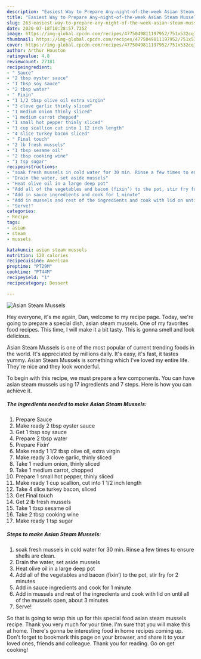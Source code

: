 ```yaml
---
description: "Easiest Way to Prepare Any-night-of-the-week Asian Steam Mussels"
title: "Easiest Way to Prepare Any-night-of-the-week Asian Steam Mussels"
slug: 263-easiest-way-to-prepare-any-night-of-the-week-asian-steam-mussels
date: 2020-07-18T10:28:57.735Z
image: https://img-global.cpcdn.com/recipes/4775049811197952/751x532cq70/asian-steam-mussels-recipe-main-photo.jpg
thumbnail: https://img-global.cpcdn.com/recipes/4775049811197952/751x532cq70/asian-steam-mussels-recipe-main-photo.jpg
cover: https://img-global.cpcdn.com/recipes/4775049811197952/751x532cq70/asian-steam-mussels-recipe-main-photo.jpg
author: Arthur Houston
ratingvalue: 4.8
reviewcount: 27181
recipeingredient:
- " Sauce"
- "2 tbsp oyster sauce"
- "1 tbsp soy sauce"
- "2 tbsp water"
- " Fixin"
- "1 1/2 tbsp olive oil extra virgin"
- "3 clove garlic thinly sliced"
- "1 medium onion thinly sliced"
- "1 medium carrot chopped"
- "1 small hot pepper thinly sliced"
- "1 cup scallion cut into 1 12 inch length"
- "4 slice turkey bacon sliced"
- " Final touch"
- "2 lb fresh mussels"
- "1 tbsp sesame oil"
- "2 tbsp cooking wine"
- "1 tsp sugar"
recipeinstructions:
- "soak fresh mussels in cold water for 30 min. Rinse a few times to ensure shells are clean."
- "Drain the water, set aside mussels"
- "Heat olive oil in a large deep pot"
- "Add all of the vegetables and bacon (fixin‘) to the pot, stir fry for 2 minutes"
- "Add in sauce ingredients and cook for 1 minute"
- "Add in mussels and rest of the ingredients and cook with lid on until all of the mussels open, about 3 minutes"
- "Serve!"
categories:
- Recipe
tags:
- asian
- steam
- mussels

katakunci: asian steam mussels 
nutrition: 120 calories
recipecuisine: American
preptime: "PT29M"
cooktime: "PT44M"
recipeyield: "1"
recipecategory: Dessert

---
```



![Asian Steam Mussels](https://img-global.cpcdn.com/recipes/4775049811197952/751x532cq70/asian-steam-mussels-recipe-main-photo.jpg)

Hey everyone, it's me again, Dan, welcome to my recipe page. Today, we're going to prepare a special dish, asian steam mussels. One of my favorites food recipes. This time, I will make it a bit tasty. This is gonna smell and look delicious.

Asian Steam Mussels is one of the most popular of current trending foods in the world. It's appreciated by millions daily. It's easy, it's fast, it tastes yummy. Asian Steam Mussels is something which I've loved my entire life. They're nice and they look wonderful.




To begin with this recipe, we must prepare a few components. You can have asian steam mussels using 17 ingredients and 7 steps. Here is how you can achieve it.

<!--inarticleads1-->

##### The ingredients needed to make Asian Steam Mussels:

1. Prepare  Sauce
1. Make ready 2 tbsp oyster sauce
1. Get 1 tbsp soy sauce
1. Prepare 2 tbsp water
1. Prepare  Fixin‘
1. Make ready 1 1/2 tbsp olive oil, extra virgin
1. Make ready 3 clove garlic, thinly sliced
1. Take 1 medium onion, thinly sliced
1. Take 1 medium carrot, chopped
1. Prepare 1 small hot pepper, thinly sliced
1. Make ready 1 cup scallion, cut into 1 1/2 inch length
1. Take 4 slice turkey bacon, sliced
1. Get  Final touch
1. Get 2 lb fresh mussels
1. Take 1 tbsp sesame oil
1. Take 2 tbsp cooking wine
1. Make ready 1 tsp sugar




<!--inarticleads2-->

##### Steps to make Asian Steam Mussels:

1. soak fresh mussels in cold water for 30 min. Rinse a few times to ensure shells are clean.
1. Drain the water, set aside mussels
1. Heat olive oil in a large deep pot
1. Add all of the vegetables and bacon (fixin‘) to the pot, stir fry for 2 minutes
1. Add in sauce ingredients and cook for 1 minute
1. Add in mussels and rest of the ingredients and cook with lid on until all of the mussels open, about 3 minutes
1. Serve!




So that is going to wrap this up for this special food asian steam mussels recipe. Thank you very much for your time. I'm sure that you will make this at home. There's gonna be interesting food in home recipes coming up. Don't forget to bookmark this page on your browser, and share it to your loved ones, friends and colleague. Thank you for reading. Go on get cooking!
